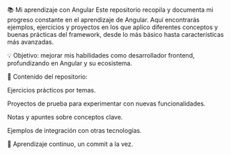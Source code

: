 📚 Mi aprendizaje con Angular
Este repositorio recopila y documenta mi progreso constante en el aprendizaje de Angular.
Aquí encontrarás ejemplos, ejercicios y proyectos en los que aplico diferentes conceptos y buenas prácticas del framework, desde lo más básico hasta características más avanzadas.

💡 Objetivo: mejorar mis habilidades como desarrollador frontend, profundizando en Angular y su ecosistema.

📌 Contenido del repositorio:

Ejercicios prácticos por temas.

Proyectos de prueba para experimentar con nuevas funcionalidades.

Notas y apuntes sobre conceptos clave.

Ejemplos de integración con otras tecnologías.

🚀 Aprendizaje continuo, un commit a la vez.


